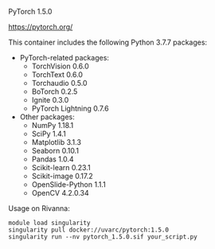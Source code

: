 PyTorch 1.5.0

https://pytorch.org/

This container includes the following Python 3.7.7 packages:
- PyTorch-related packages:
    - TorchVision 0.6.0
    - TorchText 0.6.0
    - Torchaudio 0.5.0
    - BoTorch 0.2.5
    - Ignite 0.3.0
    - PyTorch Lightning 0.7.6
- Other packages:
    - NumPy 1.18.1
    - SciPy 1.4.1
    - Matplotlib 3.1.3
    - Seaborn 0.10.1
    - Pandas 1.0.4
    - Scikit-learn 0.23.1
    - Scikit-image 0.17.2
    - OpenSlide-Python 1.1.1
    - OpenCV 4.2.0.34

Usage on Rivanna:
```
module load singularity
singularity pull docker://uvarc/pytorch:1.5.0
singularity run --nv pytorch_1.5.0.sif your_script.py
```
